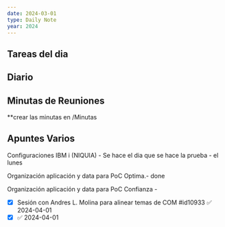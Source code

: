 ```yaml
---
date: 2024-03-01
type: Daily Note
year: 2024
---
```


## Tareas del dia

## Diario

## Minutas de Reuniones
**crear las minutas en /Minutas

## Apuntes Varios


Configuraciones IBM i (NIQUIA) - Se hace el dia que se hace la prueba - el lunes


Organización aplicación y data para PoC Optima.- done

Organización aplicación y data para PoC Confianza - 


- [x] Sesión con Andres L. Molina  para alinear temas de COM #id10933 ✅ 2024-04-01
- [x]  ✅ 2024-04-01